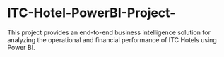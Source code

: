 # ITC-Hotel-PowerBI-Project-
This project provides an end-to-end business intelligence solution for analyzing the operational and financial performance of ITC Hotels using Power BI.
